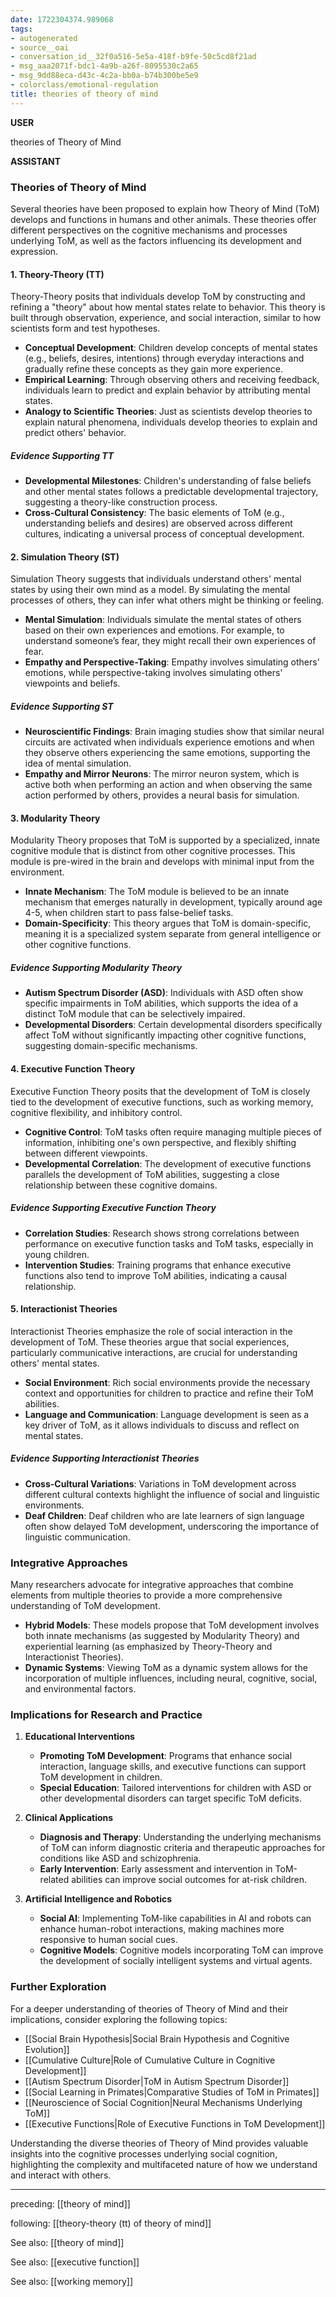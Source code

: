 ```yaml
---
date: 1722304374.989068
tags:
- autogenerated
- source__oai
- conversation_id__32f0a516-5e5a-418f-b9fe-50c5cd8f21ad
- msg_aaa2071f-bdc1-4a9b-a26f-8095530c2a65
- msg_9dd88eca-d43c-4c2a-bb0a-b74b300be5e9
- colorclass/emotional-regulation
title: theories of theory of mind
---
```


**USER**

theories of Theory of Mind


**ASSISTANT**

### Theories of Theory of Mind

Several theories have been proposed to explain how Theory of Mind (ToM) develops and functions in humans and other animals. These theories offer different perspectives on the cognitive mechanisms and processes underlying ToM, as well as the factors influencing its development and expression.

#### 1. **Theory-Theory (TT)**

Theory-Theory posits that individuals develop ToM by constructing and refining a "theory" about how mental states relate to behavior. This theory is built through observation, experience, and social interaction, similar to how scientists form and test hypotheses.

- **Conceptual Development**: Children develop concepts of mental states (e.g., beliefs, desires, intentions) through everyday interactions and gradually refine these concepts as they gain more experience.
- **Empirical Learning**: Through observing others and receiving feedback, individuals learn to predict and explain behavior by attributing mental states.
- **Analogy to Scientific Theories**: Just as scientists develop theories to explain natural phenomena, individuals develop theories to explain and predict others' behavior.

##### Evidence Supporting TT
- **Developmental Milestones**: Children's understanding of false beliefs and other mental states follows a predictable developmental trajectory, suggesting a theory-like construction process.
- **Cross-Cultural Consistency**: The basic elements of ToM (e.g., understanding beliefs and desires) are observed across different cultures, indicating a universal process of conceptual development.

#### 2. **Simulation Theory (ST)**

Simulation Theory suggests that individuals understand others' mental states by using their own mind as a model. By simulating the mental processes of others, they can infer what others might be thinking or feeling.

- **Mental Simulation**: Individuals simulate the mental states of others based on their own experiences and emotions. For example, to understand someone’s fear, they might recall their own experiences of fear.
- **Empathy and Perspective-Taking**: Empathy involves simulating others' emotions, while perspective-taking involves simulating others' viewpoints and beliefs.

##### Evidence Supporting ST
- **Neuroscientific Findings**: Brain imaging studies show that similar neural circuits are activated when individuals experience emotions and when they observe others experiencing the same emotions, supporting the idea of mental simulation.
- **Empathy and Mirror Neurons**: The mirror neuron system, which is active both when performing an action and when observing the same action performed by others, provides a neural basis for simulation.

#### 3. **Modularity Theory**

Modularity Theory proposes that ToM is supported by a specialized, innate cognitive module that is distinct from other cognitive processes. This module is pre-wired in the brain and develops with minimal input from the environment.

- **Innate Mechanism**: The ToM module is believed to be an innate mechanism that emerges naturally in development, typically around age 4-5, when children start to pass false-belief tasks.
- **Domain-Specificity**: This theory argues that ToM is domain-specific, meaning it is a specialized system separate from general intelligence or other cognitive functions.

##### Evidence Supporting Modularity Theory
- **Autism Spectrum Disorder (ASD)**: Individuals with ASD often show specific impairments in ToM abilities, which supports the idea of a distinct ToM module that can be selectively impaired.
- **Developmental Disorders**: Certain developmental disorders specifically affect ToM without significantly impacting other cognitive functions, suggesting domain-specific mechanisms.

#### 4. **Executive Function Theory**

Executive Function Theory posits that the development of ToM is closely tied to the development of executive functions, such as working memory, cognitive flexibility, and inhibitory control.

- **Cognitive Control**: ToM tasks often require managing multiple pieces of information, inhibiting one's own perspective, and flexibly shifting between different viewpoints.
- **Developmental Correlation**: The development of executive functions parallels the development of ToM abilities, suggesting a close relationship between these cognitive domains.

##### Evidence Supporting Executive Function Theory
- **Correlation Studies**: Research shows strong correlations between performance on executive function tasks and ToM tasks, especially in young children.
- **Intervention Studies**: Training programs that enhance executive functions also tend to improve ToM abilities, indicating a causal relationship.

#### 5. **Interactionist Theories**

Interactionist Theories emphasize the role of social interaction in the development of ToM. These theories argue that social experiences, particularly communicative interactions, are crucial for understanding others' mental states.

- **Social Environment**: Rich social environments provide the necessary context and opportunities for children to practice and refine their ToM abilities.
- **Language and Communication**: Language development is seen as a key driver of ToM, as it allows individuals to discuss and reflect on mental states.

##### Evidence Supporting Interactionist Theories
- **Cross-Cultural Variations**: Variations in ToM development across different cultural contexts highlight the influence of social and linguistic environments.
- **Deaf Children**: Deaf children who are late learners of sign language often show delayed ToM development, underscoring the importance of linguistic communication.

### Integrative Approaches

Many researchers advocate for integrative approaches that combine elements from multiple theories to provide a more comprehensive understanding of ToM development.

- **Hybrid Models**: These models propose that ToM development involves both innate mechanisms (as suggested by Modularity Theory) and experiential learning (as emphasized by Theory-Theory and Interactionist Theories).
- **Dynamic Systems**: Viewing ToM as a dynamic system allows for the incorporation of multiple influences, including neural, cognitive, social, and environmental factors.

### Implications for Research and Practice

1. **Educational Interventions**
   - **Promoting ToM Development**: Programs that enhance social interaction, language skills, and executive functions can support ToM development in children.
   - **Special Education**: Tailored interventions for children with ASD or other developmental disorders can target specific ToM deficits.

2. **Clinical Applications**
   - **Diagnosis and Therapy**: Understanding the underlying mechanisms of ToM can inform diagnostic criteria and therapeutic approaches for conditions like ASD and schizophrenia.
   - **Early Intervention**: Early assessment and intervention in ToM-related abilities can improve social outcomes for at-risk children.

3. **Artificial Intelligence and Robotics**
   - **Social AI**: Implementing ToM-like capabilities in AI and robots can enhance human-robot interactions, making machines more responsive to human social cues.
   - **Cognitive Models**: Cognitive models incorporating ToM can improve the development of socially intelligent systems and virtual agents.

### Further Exploration

For a deeper understanding of theories of Theory of Mind and their implications, consider exploring the following topics:

- [[Social Brain Hypothesis|Social Brain Hypothesis and Cognitive Evolution]]
- [[Cumulative Culture|Role of Cumulative Culture in Cognitive Development]]
- [[Autism Spectrum Disorder|ToM in Autism Spectrum Disorder]]
- [[Social Learning in Primates|Comparative Studies of ToM in Primates]]
- [[Neuroscience of Social Cognition|Neural Mechanisms Underlying ToM]]
- [[Executive Functions|Role of Executive Functions in ToM Development]]

Understanding the diverse theories of Theory of Mind provides valuable insights into the cognitive processes underlying social cognition, highlighting the complexity and multifaceted nature of how we understand and interact with others.


---

preceding: [[theory of mind]]  


following: [[theory-theory (tt) of theory of mind]]

See also: [[theory of mind]]


See also: [[executive function]]


See also: [[working memory]]